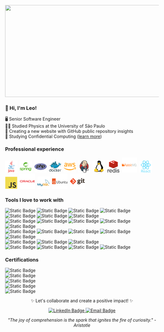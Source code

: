 
<div align="center">
  <img src="https://media.giphy.com/media/dWesBcTLavkZuG35MI/giphy.gif" width="600" height="300"/>
</div>

### 👋 Hi, I'm Leo!
🖥️ Senior Software Engineer  
👨‍🎓 Studied Physics at the University of São Paulo  
🚀 Creating a new website with GitHub public repository insights  
📖 Studying Confidential Computing ([learn more](https://en.wikipedia.org/wiki/Confidential_computing))

### Professional experience
<div>
  <img src="https://github.com/devicons/devicon/blob/master/icons/java/java-original-wordmark.svg" title="Java" alt="Java" width="40" height="40"/>&nbsp;
  <img src="https://github.com/devicons/devicon/blob/master/icons/spring/spring-original-wordmark.svg" title="Spring" alt="Spring" width="40" height="40"/>&nbsp;
  <img src="https://github.com/devicons/devicon/blob/master/icons/php/php-original.svg" title="PHP" alt="PHP" width="40" height="40"/>&nbsp;
  <img src="https://github.com/devicons/devicon/blob/master/icons/docker/docker-original-wordmark.svg" title="Docker" alt="Docker" width="40" height="40"/>&nbsp;
  <img src="https://github.com/devicons/devicon/blob/master/icons/amazonwebservices/amazonwebservices-plain-wordmark.svg" title="AWS" alt="AWS" width="40" height="40"/>&nbsp;
  <img src="https://github.com/devicons/devicon/blob/master/icons/jenkins/jenkins-original.svg" title="Jenkins" alt="Jenkins" width="40" height="40"/>&nbsp;
  <img src="https://github.com/devicons/devicon/blob/master/icons/linux/linux-original.svg" title="LInux"  alt="Ubuntu" width="40" height="40"/>&nbsp;
  <img src="https://github.com/devicons/devicon/blob/master/icons/redis/redis-original-wordmark.svg" title="Redis" alt="Redis" width="40" height="40"/>&nbsp;
  <img src="https://github.com/devicons/devicon/blob/master/icons/rabbitmq/rabbitmq-original-wordmark.svg" title="RabbitMQ" alt="RabbitMQ" width="50" height="50"/>&nbsp;
  <img src="https://github.com/devicons/devicon/blob/master/icons/react/react-original-wordmark.svg" title="React" alt="React" width="40" height="40"/>&nbsp;
  <img src="https://github.com/devicons/devicon/blob/master/icons/javascript/javascript-original.svg" title="JavaScript" alt="JavaScript" width="40" height="40"/>&nbsp;
  <img src="https://github.com/devicons/devicon/blob/master/icons/oracle/oracle-original.svg" title="Oracle"  alt="Oracle" width="50" height="50"/>&nbsp;
  <img src="https://github.com/devicons/devicon/blob/master/icons/mysql/mysql-original-wordmark.svg" title="MySQL"  alt="MySQL" width="40" height="40"/>&nbsp;
  <img src="https://github.com/devicons/devicon/blob/master/icons/ubuntu/ubuntu-original-wordmark.svg" title="Ubuntu"  alt="Ubuntu" width="50" height="50"/>&nbsp;
  <img src="https://github.com/devicons/devicon/blob/master/icons/git/git-original-wordmark.svg" title="Git" alt="Git" width="50" height="50"/>&nbsp;
  
</div>

### Tools I love to work with
![Static Badge](https://img.shields.io/badge/AWS_EC2-white?logo=amazonec2)
![Static Badge](https://img.shields.io/badge/AWS_S3-white?logo=amazons3)
![Static Badge](https://img.shields.io/badge/AWS_VPC-white?logo=amazons3amazonvpc)
![Static Badge](https://img.shields.io/badge/AWS_Route53-white?logo=amazonroute53&logoColor=green)  
![Static Badge](https://img.shields.io/badge/Docker_Compose/Swarm-white?logo=docker)
![Static Badge](https://img.shields.io/badge/Apache_Jenkins-white?logo=jenkins)
![Static Badge](https://img.shields.io/badge/Argo_GitOps-white?logo=argo)  
![Static Badge](https://img.shields.io/badge/Java_17-white?logo=oracle&logoColor=red)
![Static Badge](https://img.shields.io/badge/Apache_Maven3-white?logo=apachemaven&logoColor=red)
![Static Badge](https://img.shields.io/badge/Spring_Boot3-white?logo=springboot)
![Static Badge](https://img.shields.io/badge/PHP_8.1-white?logo=php)
![Static Badge](https://img.shields.io/badge/React.js-white?logo=react)  
![Static Badge](https://img.shields.io/badge/MySQL-white?logo=mysql)
![Static Badge](https://img.shields.io/badge/MongoDB-white?logo=mongoDB)
![Static Badge](https://img.shields.io/badge/Oracle-white?logo=oracle&logoColor=red)
![Static Badge](https://img.shields.io/badge/Redis-white?logo=redis)
![Static Badge](https://img.shields.io/badge/RabbitMQ-white?logo=rabbitmq)  
![Static Badge](https://img.shields.io/badge/OpenAI-white?logo=openai&logoColor=green)
![Static Badge](https://img.shields.io/badge/ElasticSearch-white?logo=elasticsearch&logoColor=green)
![Static Badge](https://img.shields.io/badge/Apache_SOLR-white?logo=apachesolr)  
![Static Badge](https://img.shields.io/badge/Datadog-white?logo=datadog&logoColor=purple)
![Static Badge](https://img.shields.io/badge/ELK-white?logo=kibana&logoColor=pink)
![Static Badge](https://img.shields.io/badge/Grafana-white?logo=grafana)
![Static Badge](https://img.shields.io/badge/Splunk-white?logo=splunk&logoColor=green)  

### Certifications
![Static Badge](https://img.shields.io/badge/AWS_Solutions_Architect_Associate-2024-black?labelColor=blue)  
![Static Badge](https://img.shields.io/badge/Sun_Certified_EJB_Developer-2008-black?labelColor=blue)  
![Static Badge](https://img.shields.io/badge/Oracle_Certified_Database_10g_DBA_Associate-2007-black?labelColor=blue)  
![Static Badge](https://img.shields.io/badge/Sun_Certified_Java_Web_Developer-2003-black?labelColor=blue)  
![Static Badge](https://img.shields.io/badge/Sun_Certified_Java_Programmer-2003-black?labelColor=blue)  


<div id="header" align="center">
  <p>✨ Let's collaborate and create a positive impact! ✨</p>
  <div id="badges">
   <a href="https://www.linkedin.com/in/leocamposdev">
     <img src="https://img.shields.io/badge/LinkedIn-blue?style=for-the-badge&logo=linkedin&logoColor=white" alt="LinkedIn Badge"/>
   </a>
   <a href="mailto:leosrdev@gmail.com">
     <img src="https://img.shields.io/badge/email-red?style=for-the-badge&logo=youtube&logoColor=white" alt="Email Badge"/>
   </a>
 </div>
<p><i>"The joy of comprehension is the spark that ignites the fire of curiosity." - Aristotle</i></p>
</div>
 

 <img src="https://komarev.com/ghpvc/?username=leosrdev&style=flat-square&color=blue" alt=""/>
